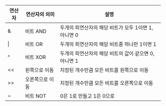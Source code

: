 
| 연산자 | 연산자의 의미  | 설명                               |
| --- | -------- | -------------------------------- |
| &   | 비트 AND   | 두개의 피연산자의 해당 비트가 모두 1이면 1, 아니면 0 |
| \|  | 비트 OR    | 두개의 피연산자의 해당 비트중 하나만 1이면 1       |
| ^   | 비트 XOR   | 두개의 피연산자의 해당 비트의 값이 같으면 0, 아니면 1 |
| <<  | 왼쪽으로 이동  | 지정된 개수만큼 모든 비트를 왼쪽으로 이동          |
| >>  | 오른쪽으로 이동 | 지정된 개수만큼 모든 비트를 오른쪽으로 이동         |
| ~   | 비트 NOT   | 0은 1로 만들고 1은 0으로                 |
